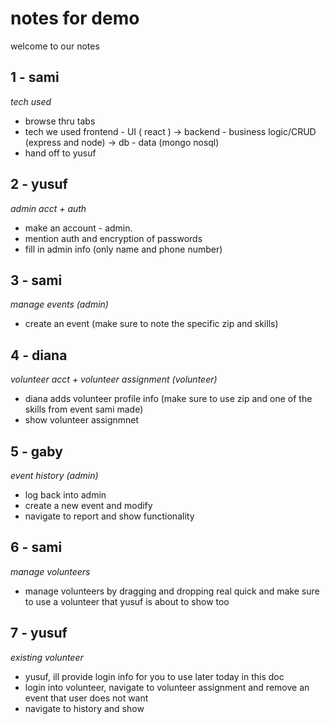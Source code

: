 # notes for demo

welcome to our notes

## 1 - sami 
_tech used_
- browse thru tabs
- tech we used frontend - UI ( react ) -> backend - business logic/CRUD (express and node) -> db - data (mongo nosql)
- hand off to yusuf

## 2 - yusuf 
_admin acct + auth_
- make an account - admin.
- mention auth and encryption of passwords
- fill in admin info (only name and phone number)
  
## 3 - sami
_manage events (admin)_
- create an event (make sure to note the specific zip and skills)

## 4 - diana
_volunteer acct + volunteer assignment (volunteer)_
- diana adds volunteer profile info (make sure to use zip and one of the skills from event sami made)
- show volunteer assignmnet

## 5 - gaby
_event history (admin)_
- log back into admin
- create a new event and modify
- navigate to report and show functionality

## 6 - sami
_manage volunteers_
- manage volunteers by dragging and dropping real quick and make sure to use a volunteer that yusuf is about to show too

## 7 - yusuf
_existing volunteer_
- yusuf, ill provide login info for you to use later today in this doc
- login into volunteer, navigate to volunteer assignment and remove an event that user does not want
- navigate to history and show

